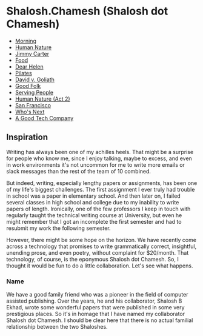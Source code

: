# Shalosh.Chamesh (Shalosh dot Chamesh)

* [Morning](./morning.md)
* [Human Nature](./humannature.md)
* [Jimmy Carter](./carter.md)
* [Food](./food.md)
* [Dear Helen](./dearhelen.md)
* [Pilates](./pilates.md)
* [David v. Goliath](./davidgoliath.md)
* [Good Folk](./goodfolk.md)
* [Serving People](./servingpeople.md)
* [Human Nature (Act 2)](./humannature2.md)
* [San Francisco](./sanfrancisco.md)
* [Who's Next](./whosnext.md)
* [A Good Tech Company](./agoodcompany.md)

## Inspiration

Writing has always been one of my achilles heels. That might be a surprise for people who know me, since I enjoy talking, maybe to excess, and even in work environments it's not uncommon for me to write more emails or slack messages than the rest of the team of 10 combined.

But indeed, writing, especially lengthy papers or assignments, has been one of my life's biggest challenges. The first assignment I ever truly had trouble in school was a paper in elementary school. And then later on, I failed several classes in high school and college due to my inability to write papers of length. Ironically, one of the few professors I keep in touch with regularly taught the technical writing course at University, but even he might remember that I got an incomplete the first semester and had to resubmit my work the following semester.

However, there might be some hope on the horizon. We have recently come across a technology that promises to write grammatically correct, insightful, unending prose, and even poetry, without complaint for $20/month. That technology, of course, is the eponymous Shalosh dot Chamesh. So, I thought it would be fun to do a little collaboration. Let's see what happens.

### Name

We have a good family friend who was a pioneer in the field of computer assisted publishing. Over the years, he and his collaborator, Shalosh B Ekhad, wrote some wonderful papers that were published in some very prestigious places. So it's in homage that I have named my collaborator Shalosh dot Chamesh. I should be clear here that there is no actual familial relationship between the two Shaloshes. 
